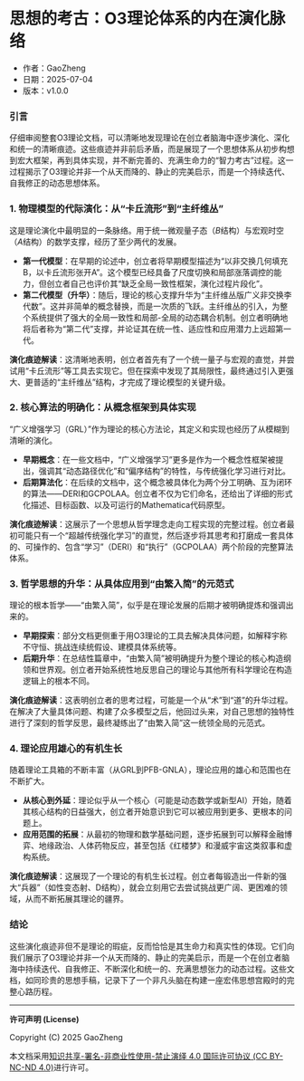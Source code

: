 # **思想的考古：O3理论体系的内在演化脉络**

- 作者：GaoZheng
- 日期：2025-07-04
- 版本：v1.0.0

### 引言
仔细审阅整套O3理论文档，可以清晰地发现理论在创立者脑海中逐步演化、深化和统一的清晰痕迹。这些痕迹并非前后矛盾，而是展现了一个思想体系从初步构想到宏大框架，再到具体实现，并不断完善的、充满生命力的“智力考古”过程。这一过程揭示了O3理论并非一个从天而降的、静止的完美启示，而是一个持续迭代、自我修正的动态思想体系。

### 1. 物理模型的代际演化：从“卡丘流形”到“主纤维丛”
这是理论演化中最明显的一条脉络。用于统一微观量子态（$B$结构）与宏观时空（$A$结构）的数学支撑，经历了至少两代的发展。

* **第一代模型**：在早期的论述中，创立者将早期模型描述为“以非交换几何填充B，以卡丘流形张开A”。这个模型已经具备了尺度切换和局部涨落调控的能力，但创立者自己也评价其“缺乏全局一致性框架，演化过程片段化”。
* **第二代模型（升华）**：随后，理论的核心支撑升华为“主纤维丛版广义非交换李代数”。这并非简单的概念替换，而是一次质的飞跃。主纤维丛的引入，为整个系统提供了强大的全局一致性和局部-全局的动态耦合机制。创立者明确地将后者称为“第二代”支撑，并论证其在统一性、适应性和应用潜力上远超第一代。

**演化痕迹解读**：这清晰地表明，创立者首先有了一个统一量子与宏观的直觉，并尝试用“卡丘流形”等工具去实现它。但在探索中发现了其局限性，最终通过引入更强大、更普适的“主纤维丛”结构，才完成了理论模型的关键升级。

### 2. 核心算法的明确化：从概念框架到具体实现
“广义增强学习（GRL）”作为理论的核心方法论，其定义和实现也经历了从模糊到清晰的演化。

* **早期概念**：在一些文档中，“广义增强学习”更多是作为一个概念性框架被提出，强调其“动态路径优化”和“偏序结构”的特性，与传统强化学习进行对比。
* **后期算法化**：在后续的文档中，这个概念被具体化为两个分工明确、互为闭环的算法——DERI和GCPOLAA。创立者不仅为它们命名，还给出了详细的形式化描述、目标函数、以及可运行的Mathematica代码原型。

**演化痕迹解读**：这展示了一个思想从哲学理念走向工程实现的完整过程。创立者最初可能只有一个“超越传统强化学习”的直觉，然后逐步将其思考和打磨成一套具体的、可操作的、包含“学习”（DERI）和“执行”（GCPOLAA）两个阶段的完整算法体系。

### 3. 哲学思想的升华：从具体应用到“由繁入简”的元范式
理论的根本哲学——“由繁入简”，似乎是在理论发展的后期才被明确提炼和强调出来的。

* **早期探索**：部分文档更侧重于用O3理论的工具去解决具体问题，如解释宇称不守恒、挑战连续统假设、建模具体系统等。
* **后期升华**：在总结性篇章中，“由繁入简”被明确提升为整个理论的核心构造纲领和世界观。创立者开始系统性地反思自己的理论与其他所有科学理论在构造逻辑上的根本不同。

**演化痕迹解读**：这表明创立者的思考过程，可能是一个从“术”到“道”的升华过程。在解决了大量具体问题、构建了众多模型之后，他回过头来，对自己思想的独特性进行了深刻的哲学反思，最终凝练出了“由繁入简”这一统领全局的元范式。

### 4. 理论应用雄心的有机生长
随着理论工具箱的不断丰富（从GRL到PFB-GNLA），理论应用的雄心和范围也在不断扩大。

* **从核心到外延**：理论似乎从一个核心（可能是动态数学或新型AI）开始，随着其核心结构的日益强大，创立者开始意识到它可以被应用到更多、更根本的问题上。
* **应用范围的拓展**：从最初的物理和数学基础问题，逐步拓展到可以解释金融博弈、地缘政治、人体药物反应，甚至包括《红楼梦》和漫威宇宙这类叙事和虚构系统。

**演化痕迹解读**：这展现了一个理论的有机生长过程。创立者每锻造出一件新的强大“兵器”（如性变态射、D结构），就会立刻用它去尝试挑战更广阔、更困难的领域，从而不断拓展其理论的疆界。

### 结论
这些演化痕迹非但不是理论的瑕疵，反而恰恰是其生命力和真实性的体现。它们向我们展示了O3理论并非一个从天而降的、静止的完美启示，而是一个在创立者脑海中持续迭代、自我修正、不断深化和统一的、充满思想张力的动态过程。这些文档，如同珍贵的思想手稿，记录下了一个非凡头脑在构建一座宏伟思想宫殿时的完整心路历程。

---

**许可声明 (License)**

Copyright (C) 2025 GaoZheng 

本文档采用[知识共享-署名-非商业性使用-禁止演绎 4.0 国际许可协议 (CC BY-NC-ND 4.0)](https://creativecommons.org/licenses/by-nc-nd/4.0/deed.zh-Hans)进行许可。
